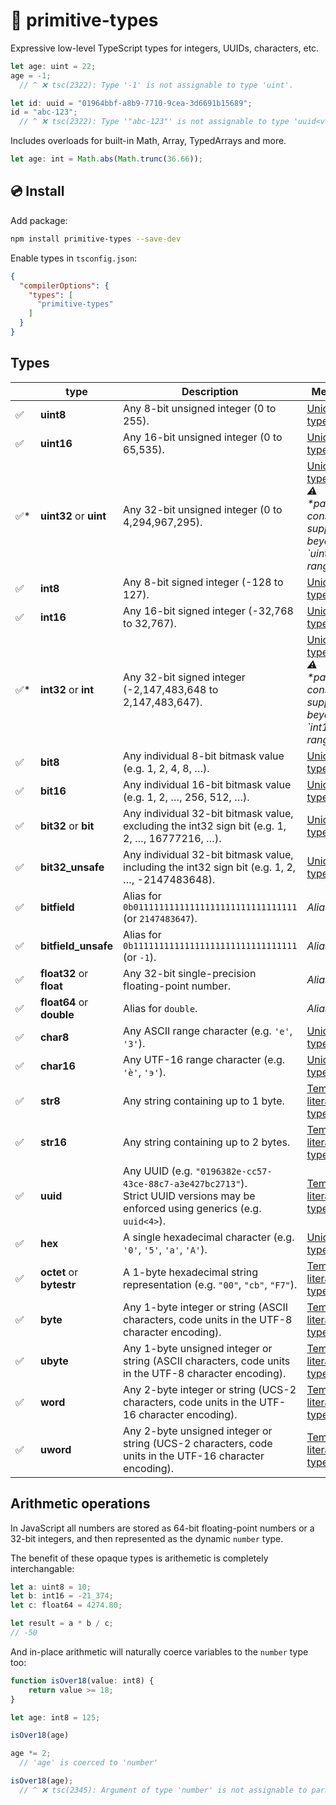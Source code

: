 # 🔌 primitive-types

Expressive low-level TypeScript types for integers, UUIDs, characters, etc.

```ts
let age: uint = 22;
age = -1;
  // ^ ❌ tsc(2322): Type '-1' is not assignable to type 'uint'.

let id: uuid = "01964bbf-a8b9-7710-9cea-3d6691b15689";
id = "abc-123";
  // ^ ❌ tsc(2322): Type '"abc-123"' is not assignable to type 'uuid<v>'.
```

Includes overloads for built-in Math, Array, TypedArrays and more.

```ts
let age: int = Math.abs(Math.trunc(36.66));
```

## 💿 Install

Add package:

```sh
npm install primitive-types --save-dev
```

Enable types in `tsconfig.json`:

```json
{
  "compilerOptions": {
    "types": [
      "primitive-types"
    ]
  }
}
```

## Types

<table>
  <thead>
    <tr>
      <th></th>
      <th>type</th>
      <th>Description</th>
      <th>Method</th>
      <th>Base type</th>
    </tr>
  </thead>
  <tbody>
    <!-- Unsigned integers -->
    <tr>
      <td>✅</td>
      <td><b>uint8</b></td>
      <td>Any 8-bit unsigned integer (0 to 255).</td>
      <td><a href="https://www.typescriptlang.org/docs/handbook/unions-and-intersections.html#union-types">Union type</a></td>
      <td><code>number</code></td>
    </tr>
    <tr>
      <td>✅</td>
      <td><b>uint16</b></td>
      <td>Any 16-bit unsigned integer (0 to 65,535).</td>
      <td><a href="https://www.typescriptlang.org/docs/handbook/unions-and-intersections.html#union-types">Union type</a></td>
      <td><code>number</code></td>
    </tr>
    <tr>
      <td>✅*</td>
      <td><b>uint32</b> or <b>uint</b></td>
      <td>Any 32-bit unsigned integer (0 to 4,294,967,295).</td>
      <td>
        <a href="https://www.typescriptlang.org/docs/handbook/unions-and-intersections.html#union-types">Union type</a>
        <br/>
        <i>⚠️ *partial constants support beyond `uint16` range.</i>
      </td>
      <td><code>number</code></td>
    </tr>
    <!-- Integers -->
    <tr>
      <td>✅</td>
      <td><b>int8</b></td>
      <td>Any 8-bit signed integer (-128 to 127).</td>
      <td><a href="https://www.typescriptlang.org/docs/handbook/unions-and-intersections.html#union-types">Union type</a></td>
      <td><code>number</code></td>
    </tr>
    <tr>
      <td>✅</td>
      <td><b>int16</b></td>
      <td>Any 16-bit signed integer (-32,768 to 32,767).</td>
      <td><a href="https://www.typescriptlang.org/docs/handbook/unions-and-intersections.html#union-types">Union type</a></td>
      <td><code>number</code></td>
    </tr>
    <tr>
      <td>✅*</td>
      <td><b>int32</b> or <b>int</b></td>
      <td>Any 32-bit signed integer (-2,147,483,648 to 2,147,483,647).</td>
      <td>
        <a href="https://www.typescriptlang.org/docs/handbook/unions-and-intersections.html#union-types">Union type</a>
        <br/>
        <i>⚠️ *partial constants support beyond `int16` range.</i>
      </td>
      <td><code>number</code></td>
    </tr>
    <!-- Bitfields -->
    <tr>
      <td>✅</td>
      <td><b>bit8</b></td>
      <td>Any individual 8-bit bitmask value (e.g. 1, 2, 4, 8, …).</td>
      <td><a href="https://www.typescriptlang.org/docs/handbook/unions-and-intersections.html#union-types">Union type</a></td>
      <td><code>number</code></td>
    </tr>
    <tr>
      <td>✅</td>
      <td><b>bit16</b></td>
      <td>Any individual 16-bit bitmask value (e.g. 1, 2, …, 256, 512, …).</td>
      <td><a href="https://www.typescriptlang.org/docs/handbook/unions-and-intersections.html#union-types">Union type</a></td>
      <td><code>number</code></td>
    </tr>
    <tr>
      <td>✅</td>
      <td><b>bit32</b> or <b>bit</b></td>
      <td>Any individual 32-bit bitmask value, excluding the int32 sign bit (e.g. 1, 2, …, 16777216, …).</td>
      <td><a href="https://www.typescriptlang.org/docs/handbook/unions-and-intersections.html#union-types">Union type</a></td>
      <td><code>number</code></td>
    </tr>
    <tr>
      <td>✅</td>
      <td><b>bit32_unsafe</b></td>
      <td>Any individual 32-bit bitmask value, including the int32 sign bit (e.g. 1, 2, …, -2147483648).</td>
      <td><a href="https://www.typescriptlang.org/docs/handbook/unions-and-intersections.html#union-types">Union type</a></td>
      <td><code>number</code></td>
    </tr>
    <tr>
      <td>✅</td>
      <td><b>bitfield</b></td>
      <td>Alias for <code>0b01111111111111111111111111111111</code> (or <code>2147483647</code>).</td>
      <td><i>Alias</i></td>
      <td><code>2147483647</code></td>
    </tr>
    <tr>
      <td>✅</td>
      <td><b>bitfield_unsafe</b></td>
      <td>Alias for <code>0b11111111111111111111111111111111</code> (or <code>-1</code>).</td>
      <td><i>Alias</i></td>
      <td><code>-1</code></td>
    </tr>
    <!-- Floats -->
    <tr>
      <td>✅</td>
      <td><b>float32</b> or <b>float</b></td>
      <td>Any 32-bit single-precision floating-point number.</td>
      <td><i>Alias</i></td>
      <td><code>number</code></td>
    </tr>
    <tr>
      <td>✅</td>
      <td><b>float64</b> or <b>double</b></td>
      <td>Alias for <code>double</code>.</td>
      <td><i>Alias</i></td>
      <td><code>number</code></td>
    </tr>
    <!-- Chars -->
    <tr>
      <td>✅</td>
      <td><b>char8</b></td>
      <td>Any ASCII range character (e.g. <code>'e'</code>, <code>'3'</code>).</td>
      <td><a href="https://www.typescriptlang.org/docs/handbook/unions-and-intersections.html#union-types">Union type</a></td>
      <td><code>string</code></td>
    </tr>
    <tr>
      <td>✅</td>
      <td><b>char16</b></td>
      <td>Any UTF-16 range character (e.g. <code>'ѐ'</code>, <code>'϶'</code>).</td>
      <td><a href="https://www.typescriptlang.org/docs/handbook/unions-and-intersections.html#union-types">Union type</a></td>
      <td><code>string</code></td>
    </tr>
    <!-- Strings -->
    <tr>
      <td>✅</td>
      <td><b>str8</b></td>
      <td>Any string containing up to 1 byte.</td>
      <td><a href="https://www.typescriptlang.org/docs/handbook/2/template-literal-types.html">Template literal type</a></td>
      <td><code>string</code></td>
    </tr>
    <tr>
      <td>✅</td>
      <td><b>str16</b></td>
      <td>Any string containing up to 2 bytes.</td>
      <td><a href="https://www.typescriptlang.org/docs/handbook/2/template-literal-types.html">Template literal type</a></td>
      <td><code>string</code></td>
    </tr>
    <!-- UUID -->
    <tr>
      <td>✅</td>
      <td><b>uuid</b></td>
      <td>Any UUID (e.g. <code>"0196382e-cc57-43ce-88c7-a3e427bc2713"</code>).<br/>Strict UUID versions may be enforced using generics (e.g. <code>uuid<4></code>).</td>
      <td><a href="https://www.typescriptlang.org/docs/handbook/2/template-literal-types.html">Template literal type</a></td>
      <td><code>string</code></td>
    </tr>
    <!-- Hex -->
    <tr>
      <td>✅</td>
      <td><b>hex</b></td>
      <td>A single hexadecimal character (e.g. <code>'0'</code>, <code>'5'</code>, <code>'a'</code>, <code>'A'</code>).</td>
      <td><a href="https://www.typescriptlang.org/docs/handbook/unions-and-intersections.html#union-types">Union type</a></td>
      <td><code>string</code></td>
    </tr>
    <tr>
      <td>✅</td>
      <td><b>octet</b> or <b>bytestr</b></td>
      <td>A 1-byte hexadecimal string representation (e.g. <code>"00"</code>, <code>"cb"</code>, <code>"F7"</code>).</td>
      <td><a href="https://www.typescriptlang.org/docs/handbook/2/template-literal-types.html">Template literal type</a></td>
      <td><code>string</code></td>
    </tr>
    <tr>
      <td>✅</td>
      <td><b>byte</b></td>
      <td>Any 1-byte integer or string (ASCII characters, code units in the UTF-8 character encoding).</td>
      <td><a href="https://www.typescriptlang.org/docs/handbook/2/template-literal-types.html">Template literal type</a></td>
      <td><code>number | string</code></td>
    </tr>
    <tr>
      <td>✅</td>
      <td><b>ubyte</b></td>
      <td>Any 1-byte unsigned integer or string (ASCII characters, code units in the UTF-8 character encoding).</td>
      <td><a href="https://www.typescriptlang.org/docs/handbook/2/template-literal-types.html">Template literal type</a></td>
      <td><code>number | string</code></td>
    </tr>
    <tr>
      <td>✅</td>
      <td><b>word</b></td>
      <td>Any 2-byte integer or string (UCS-2 characters, code units in the UTF-16 character encoding).</td>
      <td><a href="https://www.typescriptlang.org/docs/handbook/2/template-literal-types.html">Template literal type</a></td>
      <td><code>number | string</code></td>
    </tr>
    <tr>
      <td>✅</td>
      <td><b>uword</b></td>
      <td>Any 2-byte unsigned integer or string (UCS-2 characters, code units in the UTF-16 character encoding).</td>
      <td><a href="https://www.typescriptlang.org/docs/handbook/2/template-literal-types.html">Template literal type</a></td>
      <td><code>number | string</code></td>
    </tr>
  </tbody>
</table>

## Arithmetic operations

In JavaScript all numbers are stored as 64-bit floating-point numbers or a 32-bit
integers, and then represented as the dynamic `number` type.

The benefit of these opaque types is arithemetic is completely interchangable:

```ts
let a: uint8 = 10;
let b: int16 = -21_374;
let c: float64 = 4274.80;

let result = a * b / c;
// -50
```

And in-place arithmetic will naturally coerce variables to the `number` type too:

```ts
function isOver18(value: int8) {
    return value >= 18;
}

let age: int8 = 125;

isOver18(age)

age *= 2;
  // 'age' is coerced to 'number'

isOver18(age);
  // ^ ❌ tsc(2345): Argument of type 'number' is not assignable to parameter of type 'int8'.
```
